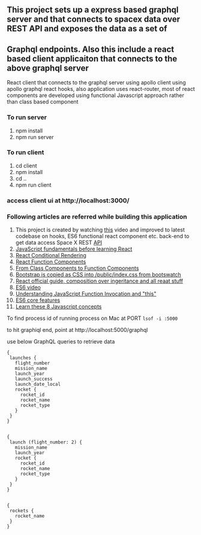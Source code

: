## This project sets up a express based graphql server and that connects to spacex data over REST API and exposes the data as a set of
## Graphql endpoints. Also this include a react based client applicaiton that connects to the above graphql server

 
React client that connects to the graphql server using apollo client using apollo graphql react hooks, also application uses react-router, most of react components are developed using functional Javascript approach rather than class based component
 
### To run server
 
1. npm install
2. npm run server
 
### To run client
 
1. cd client
2. npm install
3. cd ..
4. npm run client
 
### access client ui at http://localhost:3000/
### Following articles are referred while building this application

1. This project is created by watching [this](https://www.youtube.com/watch?v=SEMTj8w04Z8) video and improved to latest codebase on hooks, ES6 functional react component etc. back-end  to get data access Space X REST [API](https://docs.spacexdata.com/?version=latest)
2. [JavaScript fundamentals before learning React](https://www.robinwieruch.de/javascript-fundamentals-react-requirements#react-class-component-syntax)
3. [React Conditional Rendering](https://www.robinwieruch.de/conditional-rendering-react)
4. [React Function Components](https://www.robinwieruch.de/react-function-component)
5. [From Class Components to Function Components](https://www.robinwieruch.de/react-hooks-migration)
6. [Bootstrap is copied as CSS into /public/index.css from bootswatch](https://bootswatch.com/cyborg/)
7. [React official guide, composition over ingeritance and all reaat stuff](https://reactjs.org/docs/thinking-in-react.html)
8. [ES6 video](https://scrimba.com/g/gintrotoes6?utm_source=freecodecamp.org&utm_medium=referral&utm_campaign=gintrotoes6_launch_article)
9. [Understanding JavaScript Function Invocation and "this"](https://yehudakatz.com/2011/08/11/understanding-javascript-function-invocation-and-this/)
10. [ES6 core features]( https://www.youtube.com/watch?v=48Qe0R_VGx4&list=PLC3y8-rFHvwjpiZ3nGb1J0_j2qxFkmHf2&index=5)
11. [Learn these 8 Javascript concepts](https://www.youtube.com/watch?v=06FbxpDYEQY&list=PLC3y8-rFHvwjpiZ3nGb1J0_j2qxFkmHf2&index=4)


To find process id of running process on Mac at PORT ```lsof -i :5000```
 
to hit graphiql end, point at http://localhost:5000/graphql
 
use below GraphQL queries to retrieve data
 
```
{
 launches {
   flight_number
   mission_name
   launch_year
   launch_success
   launch_date_local
   rocket {
     rocket_id
     rocket_name
     rocket_type
   }
 }
}
 
 
{
 launch (flight_number: 2) {
   mission_name
   launch_year
   rocket {
     rocket_id
     rocket_name
     rocket_type
   }       
 }
}
 
 
{
 rockets {
   rocket_name
 }
}
```
 
 

